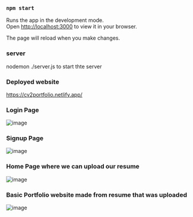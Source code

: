 

### `npm start`

Runs the app in the development mode.\
Open [http://localhost:3000](http://localhost:3000) to view it in your browser.

The page will reload when you make changes.
### server
nodemon ./server.js to start thte server

### Deployed website 
https://cv2portfolio.netlify.app/

###  Login Page
![image](https://github.com/Sunitsable/Resume2Portfolio-Frontend/assets/103995614/3bed5cf4-d6d1-49f6-9b74-cb5b338868db)

### Signup Page
![image](https://github.com/Sunitsable/Resume2Portfolio-Frontend/assets/103995614/d486e584-a394-4351-bc5b-9489c4d8aa17)

### Home Page where we can upload our resume

![image](https://github.com/Sunitsable/Resume2Portfolio-Frontend/assets/103995614/46e85dfb-ec8b-4a73-b6ab-547eed4a6b9f)

### Basic Portfolio website made from resume that was uploaded
![image](https://github.com/Sunitsable/Resume2Portfolio-Frontend/assets/103995614/1186cb09-face-4eba-b216-d454ad44caff)



